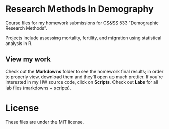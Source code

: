 # Research Methods In Demography
Course files for my homework submissions for CS&amp;SS 533 "Demographic Research Methods".

Projects include assessing mortality, fertility, and migration using statistical analysis in R. 

## View my work
Check out the **Markdowns** folder to see the homework final results; in order to properly view, download them and they'll open up much prettier. If you're interested in my HW source code, click on **Scripts**. Check out **Labs** for all lab files (markdowns + scripts).

# License
These files are under the MIT license. 
